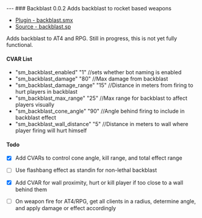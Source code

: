 <a name='backblast'>
---
### Backblast 0.0.2</a>
Adds backblast to rocket based weapons

 * [Plugin - backblast.smx](plugins/backblast.smx?raw=true)
 * [Source - backblast.sp](https://raw.githubusercontent.com/jaredballou/insurgency-sourcemod/master/scripting/backblast.sp)

Adds backblast to AT4 and RPG. Still in progress, this is not yet fully functional.

#### CVAR List
 * "sm_backblast_enabled" "1" //sets whether bot naming is enabled
 * "sm_backblast_damage" "80" //Max damage from backblast
 * "sm_backblast_damage_range" "15" //Distance in meters from firing to hurt players in backblast
 * "sm_backblast_max_range" "25" //Max range for backblast to affect players visually
 * "sm_backblast_cone_angle" "90" //Angle behind firing to include in backblast effect
 * "sm_backblast_wall_distance" "5" //Distance in meters to wall where player firing will hurt himself

#### Todo
 * [X] Add CVARs to control cone angle, kill range, and total effect range
 * [ ] Use flashbang effect as standin for non-lethal backblast
 * [X] Add CVAR for wall proximity, hurt or kill player if too close to a wall behind them
 * [ ] On weapon fire for AT4/RPG, get all clients in a radius, determine angle, and apply damage or effect accordingly

